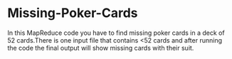 # Missing-Poker-Cards
In this MapReduce code you have to find missing poker cards in a deck of 52 cards.There is one input file that contains <52 cards and after running the code the final output will show missing cards with their suit.
